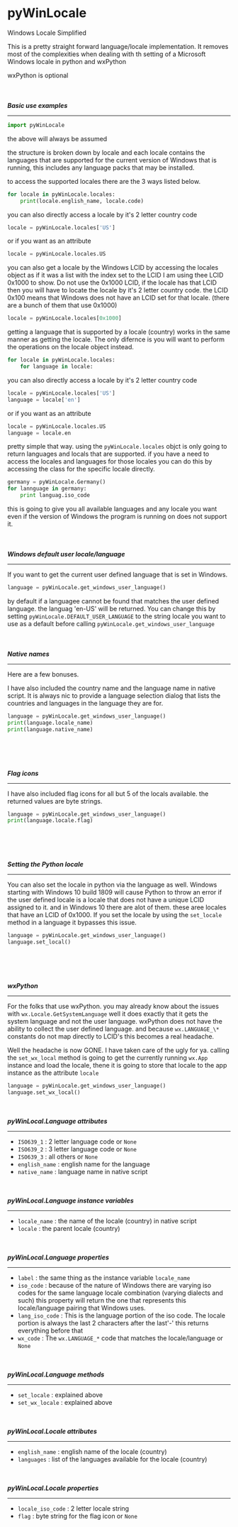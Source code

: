 # pyWinLocale

Windows Locale Simplified

This is a pretty straight forward language/locale implementation.
It removes most of the complexities when dealing with th setting of a
Microsoft Windows locale in python and wxPython

wxPython is optional
<br></br>
<br></br>
***Basic use examples***
________________________
```python
import pyWinLocale
```

the above will always be assumed

the structure is broken down by locale and each locale contains the
languages that are supported for the current version of Windows that is
running, this includes any language packs that may be installed.

to access the supported locales there are the 3 ways listed below.

```python
for locale in pyWinLocale.locales:
    print(locale.english_name, locale.code)
```

you can also directly access a locale by it's 2 letter country code

```python
locale = pyWinLocale.locales['US']
```

or if you want as an attribute
```python
locale = pyWinLocale.locales.US
```

you can also get a locale by the Windows LCID by accessing the
locales object as if it was a list with the index set to the LCID
I am using thee LCID 0x1000 to show. Do not use the 0x1000 LCID, if the
locale has that LCID then you will have to locate the locale by it's 2
letter country code. the LCID 0x100 means that Windows does not have an
LCID set for that locale. (there are a bunch of them that use 0x1000)

```python
locale = pyWinLocale.locales[0x1000]
```

getting a language that is supported by a locale (country) works in
the same manner as getting the locale. The only difernce is you will
want to perform the operations on the locale object instead.

```python
for locale in pyWinLocale.locales:
    for language in locale:

```

you can also directly access a locale by it's 2 letter country code

```python
locale = pyWinLocale.locales['US']
language = locale['en']
```

or if you want as an attribute
```python
locale = pyWinLocale.locales.US
language = locale.en
```


pretty simple that way. using the `pyWinLocale.locales` objct is only
going to return languages and locals that are supported.
if you have a need to access the locales and languages for those locales
you can do this by accessing the class for the specific locale directly.


```python
germany = pyWinLocale.Germany()
for lannguage in germany:
    print languag.iso_code
```

this is going to give you all available languages and any locale you want
even if the version of Windows the program is running on does not support it.
<br></br>
<br></br>
***Windows default user locale/language***
__________________________________________
If you want to get the current user defined language that is set in
Windows.

```python
language = pyWinLocale.get_windows_user_language()
```

by default if a languagee cannot be found that matches the user defined
language. the languag 'en-US' will be returned. You can change this
by setting `pyWinLocale.DEFAULT_USER_LANGUAGE` to the string locale
you want to use as a default before calling
`pyWinLocale.get_windows_user_language`
<br></br>
<br></br>
***Native names***
__________________
Here are a few bonuses.

I have also included the country name and the language name in
native script. It is always nic to provide a language selection dialog
that lists the countries and languages in the language they are for.

```python
language = pyWinLocale.get_windows_user_language()
print(language.locale_name)
print(language.native_name)
```
<br></br>
<br></br>
***Flag icons***
________________
I have also included flag icons for all but 5 of the locals available.
the returned values are byte strings.
```python
language = pyWinLocale.get_windows_user_language()
print(language.locale.flag)
```
<br></br>
<br></br>
***Setting the Python locale***
_______________________________
You can also set the locale in python via the language as well.
Windows starting with Windows 10 build 1809 will cause Python to throw
an error if the user defined locale is a locale that does not have a
unique LCID assigned to it. and in Windows 10 there are alot of them.
these aree locales that have an LCID of 0x1000. If you set the locale
by using the `set_locale` method in a language it bypasses this issue.

```python
language = pyWinLocale.get_windows_user_language()
language.set_local()
```
<br></br>
<br></br>
***wxPython***
______________
For the folks that use wxPython. you may already know about the issues
with `wx.Locale.GetSystemLanguage` well it does exactly that it gets the
system language and not the user language. wxPython does not have the
ability to collect the user defined language. and because `wx.LANGUAGE_\*`
constants do not map directly to LCID's this becomes a real headache.

Well the headache is now GONE. I have taken care of the ugly for ya.
calling the `set_wx_local` method is going to get the currently running
`wx.App` instance and load the locale, thene it is going to store that
locale to the app instance as the attribute `locale`

```python
language = pyWinLocale.get_windows_user_language()
language.set_wx_local()
```

<br></br>
***pyWinLocal.Language attributes***
____________________________________
* `ISO639_1` : 2 letter language code or `None`
* `ISO639_2` : 3 letter language code or `None`
* `ISO639_3` : all others or `None`
* `english_name` : english name for the language
* `native_name` : language name in native script

<br></br>
***pyWinLocal.Language instance variables***
____________________________________________
* `locale_name` : the name of the locale (country) in native script
* `locale` : the parent locale (country)

<br></br>
***pyWinLocal.Language properties***
____________________________________
* `label` : the same thing as the instance variable `locale_name`
* `iso_code` : because of the nature of Windows there are varying iso codes
for the same language locale combination (varying dialects and such) this
property will return the one that represents this locale/language pairing
that Windows uses.
* `lang_iso_code` : This is the language portion of the iso code.
The locale portion is always the last 2 characters after the last'-'
this returns everything before that
* `wx_code` : The `wx.LANGUAGE_*` code that matches the locale/language or `None`

<br></br>
***pyWinLocal.Language methods***
_________________________________
* `set_locale` : explained above
* `set_wx_locale` : explained above

<br></br>
***pyWinLocal.Locale attributes***
__________________________________
* `english_name` : english name of the locale (country)
* `languages` : list of the languages available for the locale (country)

<br></br>
***pyWinLocal.Locale properties***
__________________________________
* `locale_iso_code` : 2 letter locale string
* `flag` : byte string for the flag icon or `None`
